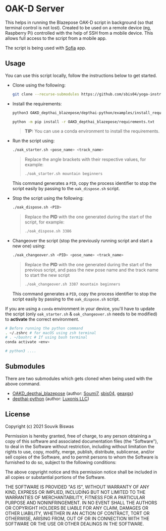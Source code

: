 # OAK-D Server

This helps in running the Blazepose OAK-D script in background (so that terminal control is not lost). Created to be used on a remote device (eg, Raspberry Pi) controlled with the help of SSH from a mobile device. This allows full access to the script from a mobile app.

The script is being used with [Sofia](https://github.com/sbis04/yoga-instructor) app.

## Usage

You can use this script locally, follow the instructions below to get started.

* Clone using the following:

    ```sh
    git clone --recurse-submodules https://github.com/sbis04/yoga-instructor-oak-server.git
    ```

* Install the requirements:

    ```sh
    python3 OAKD_depthai_blazepose/depthai-python/examples/install_requirements.py

    python -m pip install -r OAKD_depthai_blazepose/requirements.txt
    ```

    > **TIP:** You can use a conda environment to install the requirements.

* Run the script using:

    ```sh
    ./oak_starter.sh <pose_name> <track_name>
    ```

    > Replace the angle brackets with their respective values, for example:
    > 
    > ```sh
    > ./oak_starter.sh mountain beginners
    > ```

    This command generates a `PID`, copy the process identifier to stop the script easily by passing to the `oak_dispose.sh` script.

* Stop the script using the following:

    ```sh
    ./oak_dispose.sh <PID>
    ```

    > Replace the **PID** with the one generated during the start of the script, for example:
    > 
    > ```sh
    > ./oak_dispose.sh 3386
    > ```

* Changeover the script (stop the previously running script and start a new one) using:

    ```sh
    ./oak_changeover.sh <PID> <pose_name> <track_name>
    ```

    > Replace the **PID** with the one generated during the start of the previous script, 
    > and pass the new pose name and the track name to start the new script
    > 
    > ```sh
    > ./oak_changeover.sh 3387 mountain beginners
    > ```

    This command generates a `PID`, copy the process identifier to stop the script easily by passing to the `oak_dispose.sh` script.

If you are using a `conda` environment in your device, you'll have to update the script (only `oak_starter.sh` & `oak_changeover.sh` needs to be modified) to **activate** the correct environment.

```sh
# Before running the python command
. ~/.zshrc # for macOS using zsh terminal
# . ~/bashrc # If using bash terminal
conda activate <env>

# python3 ....
```

## Submodules

There are two submodules which gets cloned when being used with the above command.

* [OAKD_depthai_blazepose](https://github.com/Soumi7/OAKD_depthai_blazepose) (author: [Soumi7](https://github.com/Soumi7), [sbis04](https://github.com/sbis04), [geaxgx](https://github.com/geaxgx))
* [depthai-python](https://github.com/luxonis/depthai-python) (author: [Luxonis LLC](https://github.com/luxonis))

## License

Copyright (c) 2021  Souvik Biswas

Permission is hereby granted, free of charge, to any person obtaining a copy
of this software and associated documentation files (the "Software"), to deal
in the Software without restriction, including without limitation the rights
to use, copy, modify, merge, publish, distribute, sublicense, and/or sell
copies of the Software, and to permit persons to whom the Software is
furnished to do so, subject to the following conditions:

The above copyright notice and this permission notice shall be included in all
copies or substantial portions of the Software.

THE SOFTWARE IS PROVIDED "AS IS", WITHOUT WARRANTY OF ANY KIND, EXPRESS OR
IMPLIED, INCLUDING BUT NOT LIMITED TO THE WARRANTIES OF MERCHANTABILITY,
FITNESS FOR A PARTICULAR PURPOSE AND NONINFRINGEMENT. IN NO EVENT SHALL THE
AUTHORS OR COPYRIGHT HOLDERS BE LIABLE FOR ANY CLAIM, DAMAGES OR OTHER
LIABILITY, WHETHER IN AN ACTION OF CONTRACT, TORT OR OTHERWISE, ARISING FROM,
OUT OF OR IN CONNECTION WITH THE SOFTWARE OR THE USE OR OTHER DEALINGS IN THE
SOFTWARE.
